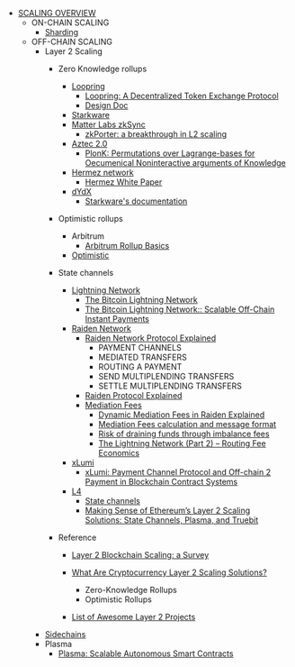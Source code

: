 

- [SCALING OVERVIEW](https://ethereum.org/en/developers/docs/scaling/)
    - ON-CHAIN SCALING
        - [Sharding](https://ethereum.org/en/eth2/shard-chains/)
    - OFF-CHAIN SCALING
        - Layer 2 Scaling
            - Zero Knowledge rollups
                - [Loopring](https://loopring.org/#/)
                    - [Loopring: A Decentralized Token Exchange Protocol](https://loopring.org/resources/en_whitepaper.pdf)
                    - [Design Doc](https://github.com/Loopring/protocols/blob/master/packages/loopring_v3/DESIGN.md)
                - [Starkware](https://starkware.co/)
                - [Matter Labs zkSync](https://zksync.io/)
                    - [zkPorter: a breakthrough in L2 scaling](https://medium.com/matter-labs/zkporter-a-breakthrough-in-l2-scaling-ed5e48842fbf)
                - [Aztec 2.0](https://aztec.network/)
                    - [PlonK: Permutations over Lagrange-bases for Oecumenical Noninteractive arguments of Knowledge](https://eprint.iacr.org/2019/953.pdf)
                - [Hermez network](https://hermez.io/)
                    - [Hermez White Paper](https://hermez.io/hermez-whitepaper.pdf)
                - [dYdX](https://dydx.exchange/)
                    - [Starkware's documentation](https://docs.starkware.co/starkex-docs-v2-deprecated/)

            - Optimistic rollups
                - Arbitrum
                    - [Arbitrum Rollup Basics](https://developer.offchainlabs.com/docs/rollup_basics)
                - [Optimistic](https://optimism.io/)

            - State channels
                - [Lightning Network](https://lightning.network/?ref=block123)
                    - [The Bitcoin Lightning Network](https://lightning.network/lightning-network-summary.pdf)
                    - [The Bitcoin Lightning Network:: Scalable Off-Chain Instant Payments](https://lightning.network/lightning-network-paper.pdf)
                - [Raiden Network](https://raiden.network/?ref=block123)
                    - [Raiden Network Protocol Explained](https://www.youtube.com/watch?v=jlcYmQHHutU&t=591s)
                        - PAYMENT CHANNELS
                        - MEDIATED TRANSFERS
                        - ROUTING A PAYMENT
                        - SEND MULTIPLENDING TRANSFERS
                        - SETTLE MULTIPLENDING TRANSFERS
                    - [Raiden Protocol Explained](https://medium.com/raiden-network/raiden-protocol-explained-489b429fcd90)
                    - [Mediation Fees](https://raiden-network.readthedocs.io/en/stable/using-raiden-on-mainnet/overview.html#open-a-channel)
                        - [Dynamic Mediation Fees in Raiden Explained](https://medium.com/raiden-network/dynamic-mediation-fees-in-raiden-explained-dbc29f032e4b)
                        - [Mediation Fees calculation and message format](https://github.com/raiden-network/raiden-services/blob/master/adr/003-mediation-fees.md)
                        - [Risk of draining funds through imbalance fees](https://docs.raiden.network/en/v2.0.0/adr/0007-drain-imbalance-fee.html)
                        - [The Lightning Network (Part 2) – Routing Fee Economics](https://blog.bitmex.com/the-lightning-network-part-2-routing-fee-economics/)
                - [xLumi](https://v.systems/payment)
                    - [xLumi: Payment Channel Protocol and Off-chain 2 Payment in Blockchain Contract Systems](https://v.systems/static/xlumiwhitepaperen.pdf)
                - [L4](https://l4.ventures/)
                    - [State channels](https://statechannels.org/?ref=block123)
                    - [Making Sense of Ethereum’s Layer 2 Scaling Solutions: State Channels, Plasma, and Truebit](https://medium.com/l4-media/making-sense-of-ethereums-layer-2-scaling-solutions-state-channels-plasma-and-truebit-22cb40dcc2f4)
                        
            - Reference
                - [Layer 2 Blockchain Scaling: a Survey](https://arxiv.org/pdf/2107.10881.pdf)
                - [What Are Cryptocurrency Layer 2 Scaling Solutions?](https://coinmarketcap.com/alexandria/article/what-are-cryptocurrency-layer-2-scaling-solutions)
                    - Zero-Knowledge Rollups 
                    - Optimistic Rollups
                    
                - [List of Awesome Layer 2 Projects](https://www.block123.com/en/feature/awesome-layer-2-list/)
        - [Sidechains](https://ethereum.org/en/developers/docs/scaling/sidechains/)
        - Plasma
            - [Plasma: Scalable Autonomous Smart Contracts](https://plasma.io/plasma.pdf)

            